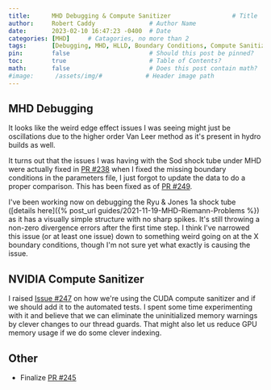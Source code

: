 ```yaml
---
title:      MHD Debugging & Compute Sanitizer                 # Title
author:     Robert Caddy               # Author Name
date:       2023-02-10 16:47:23 -0400  # Date
categories: [MHD]     # Catagories, no more than 2
tags:       [Debugging, MHD, HLLD, Boundary Conditions, Compute Sanitizer]                     # Tags, any number
pin:        false                      # Should this post be pinned?
toc:        true                       # Table of Contents?
math:       false                      # Does this post contain math?
#image:      /assets/img/#            # Header image path
---
```


## MHD Debugging

It looks like the weird edge effect issues I was seeing might just be
oscillations due to the higher order Van Leer method as it's present in hydro
builds as well.

It turns out that the issues I was having with the Sod shock tube under MHD were
actually fixed in [PR #238](https://github.com/cholla-hydro/cholla/pull/238)
when I fixed the missing boundary conditions in the parameters file, I just
forgot to update the data to do a proper comparison. This has been fixed as of
[PR #249](https://github.com/cholla-hydro/cholla/pull/249).

I've been working now on debugging the Ryu & Jones 1a shock tube ([details
here]({% post_url guides/2021-11-19-MHD-Riemann-Problems %}) as it has a
visually simple structure with no sharp spikes. It's still throwing a non-zero
divergence errors after the first time step. I think I've narrowed this issue
(or at least one issue) down to something weird going on at the X boundary
conditions, though I'm not sure yet what exactly is causing the issue.

## NVIDIA Compute Sanitizer

I raised [Issue #247](https://github.com/cholla-hydro/cholla/issues/247) on how
we're using the CUDA compute sanitizer and if we should add it to the automated
tests. I spent some time experimenting with it and believe that we can eliminate
the uninitialized memory warnings by clever changes to our thread guards. That
might also let us reduce GPU memory usage if we do some clever indexing.

## Other

- Finalize [PR #245](https://github.com/cholla-hydro/cholla/pull/245)
